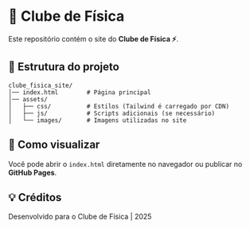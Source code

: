 # 🌌 Clube de Física

Este repositório contém o site do **Clube de Física ⚡**.

## 🚀 Estrutura do projeto

```
clube_fisica_site/
│── index.html        # Página principal
│── assets/
│   ├── css/          # Estilos (Tailwind é carregado por CDN)
│   ├── js/           # Scripts adicionais (se necessário)
│   └── images/       # Imagens utilizadas no site
```

## 📌 Como visualizar

Você pode abrir o `index.html` diretamente no navegador ou publicar no **GitHub Pages**.

## 💡 Créditos

Desenvolvido para o Clube de Física | 2025
